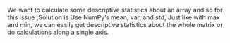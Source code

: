We	want	to	calculate	some	descriptive	statistics	about	an	array and so for this issue ,Solution is  Use	NumPy’s	mean,	var,	and	std, Just	like	with	max	and	min,	we	can	easily	get	descriptive	statistics	about	the	whole	matrix	or	do
 calculations	along	a	single	axis.
